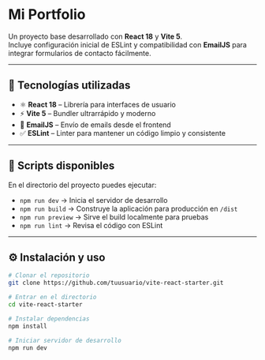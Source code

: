 # Mi Portfolio

Un proyecto base desarrollado con **React 18** y **Vite 5**.  
Incluye configuración inicial de ESLint y compatibilidad con **EmailJS** para integrar formularios de contacto fácilmente.

---

## 🚀 Tecnologías utilizadas
- ⚛️ **React 18** – Librería para interfaces de usuario
- ⚡ **Vite 5** – Bundler ultrarrápido y moderno
- 📧 **EmailJS** – Envío de emails desde el frontend
- ✅ **ESLint** – Linter para mantener un código limpio y consistente

---

## 📂 Scripts disponibles
En el directorio del proyecto puedes ejecutar:

- `npm run dev` → Inicia el servidor de desarrollo
- `npm run build` → Construye la aplicación para producción en `/dist`
- `npm run preview` → Sirve el build localmente para pruebas
- `npm run lint` → Revisa el código con ESLint

---

## ⚙️ Instalación y uso

```bash
# Clonar el repositorio
git clone https://github.com/tuusuario/vite-react-starter.git

# Entrar en el directorio
cd vite-react-starter

# Instalar dependencias
npm install

# Iniciar servidor de desarrollo
npm run dev
